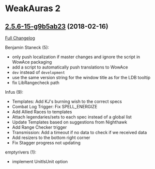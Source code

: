 # WeakAuras 2

## [2.5.6-15-g9b5ab23](https://repos.wowace.com/wow/weakauras-2/tree/9b5ab23510d8800fcc24944328cab0363cb65f94) (2018-02-16)

[Full Changelog](https://repos.wowace.com/wow/weakauras-2/compare/2.5.6...9b5ab23510d8800fcc24944328cab0363cb65f94)

Benjamin Staneck (5):
  - only push localization if master changes and ignore the script in WowAce packaging
  - add a script to automatically push translations to WowAce
  - `dev` instead of `development`
  - use the same version string for the window title as for the LDB tooltip
  - fix LibRangecheck path

Infus (9):
  - Templates: Add KJ's burning wish to the correct specs
  - Combat Log Trigger: Fix SPELL_ENERGIZE
  - Add Allied Races to templates
  - Attach legendaries/sets to each spec instead of a global list
  - Update Templates based on suggestions from Nighthawk
  - Add Range Checker trigger
  - Transmission: Add a timeout if no data to check if we received data
  - Add resizers to the bottom right corner
  - Fix Stagger progress not updating

emptyrivers (1):
  - implement UnitIsUnit option


